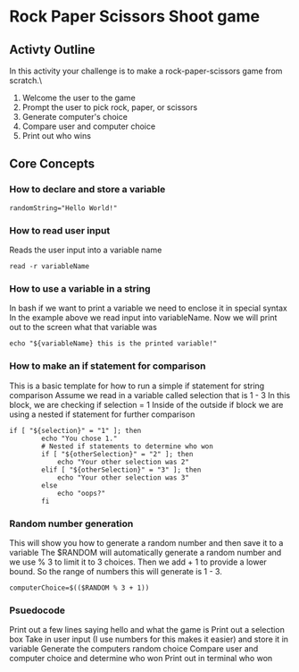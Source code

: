 # Rock Paper Scissors Shoot game

## Activty Outline

In this activity your challenge is to make a rock-paper-scissors game from scratch.\
1. Welcome the user to the game
2. Prompt the user to pick rock, paper, or scissors
3. Generate computer's choice
4. Compare user and computer choice
5. Print out who wins

## Core Concepts

### How to declare and store a variable
```
randomString="Hello World!"
```
### How to read user input
Reads the user input into a variable name
```
read -r variableName
```

### How to use a variable in a string
In bash if we want to print a variable we need to enclose it in special syntax
In the example above we read input into variableName.
Now we will print out to the screen what that variable was
```
echo "${variableName} this is the printed variable!"
```
### How to make an if statement for comparison
This is a basic template for how to run a simple if statement for string comparison
Assume we read in a variable called selection that is 1 - 3
In this block, we are checking if selection = 1
Inside of the outside if block we are using a nested if statement for further comparison
```
if [ "${selection}" = "1" ]; then 
        echo "You chose 1."
        # Nested if statements to determine who won
        if [ "${otherSelection}" = "2" ]; then
            echo "Your other selection was 2"
        elif [ "${otherSelection}" = "3" ]; then
            echo "Your other selection was 3"
        else 
            echo "oops?"
        fi
```

### Random number generation
This will show you how to generate a random number and then save it to a variable
The $RANDOM will automatically generate a random number and we use % 3 to limit it to 3 choices.
Then we add + 1 to provide a lower bound. So the range of numbers this will generate is 1 - 3.
```
computerChoice=$(($RANDOM % 3 + 1))
```


### Psuedocode

Print out a few lines saying hello and what the game is
Print out a selection box
Take in user input (I use numbers for this makes it easier) and store it in variable
Generate the computers random choice
Compare user and computer choice and determine who won
Print out in terminal who won